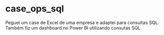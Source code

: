 # case_ops_sql
Peguei um case de Excel de uma empresa e adaptei para consultas SQL.
Também fiz um dashboard no Power BI utilizando consutas SQL.
